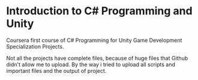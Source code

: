 # Introduction to C# Programming and Unity

Coursera first course of C# Programming for Unity Game Development Specialization Projects.

Not all the projects have complete files, because of huge files that Github didn't allow me to upload.
By the way i tried to upload all scripts and important files and the output of project.
